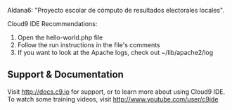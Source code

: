 
Aldana6:
"Proyecto escolar de cómputo de resultados electorales locales".

Cloud9 IDE Recommendations:
1) Open the hello-world.php file
2) Follow the run instructions in the file's comments
3) If you want to look at the Apache logs, check out ~/lib/apache2/log

## Support & Documentation
Visit http://docs.c9.io for support, or to learn more about using Cloud9 IDE. 
To watch some training videos, visit http://www.youtube.com/user/c9ide
